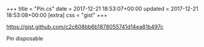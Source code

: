 +++
title = "Pin.cs"
date = 2017-12-21 18:53:07+00:00
updated = 2017-12-21 18:53:08+00:00
[extra]
css = "gist"
+++

<https://gist.github.com/c2c608bb6b1878055741d14ea81b497c>

Pin disposable


